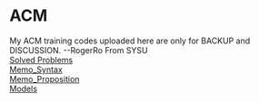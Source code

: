 # ACM
My ACM training codes uploaded here are only for BACKUP and DISCUSSION.  --RogerRo From SYSU  
[Solved Problems](https://github.com/RogerRordo/ACM/wiki/Solved-Problems)  
[Memo_Syntax](https://github.com/RogerRordo/ACM/wiki/Memo_Syntax)  
[Memo_Proposition](https://github.com/RogerRordo/ACM/wiki/Memo_Proposition)  
[Models](https://github.com/RogerRordo/ACM/wiki/Models)  
